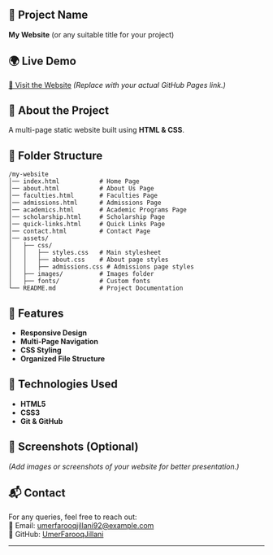 ## **📌 Project Name**
**My Website** (or any suitable title for your project)

## **🌍 Live Demo**
[🔗 Visit the Website]([https://UmerFarooqJillani.github.io/my-website/](https://github.com/UmerFarooqJillani/Static-Website))  
_(Replace with your actual GitHub Pages link.)_

## **📖 About the Project**
A multi-page static website built using **HTML & CSS**.

## **📂 Folder Structure**
```
/my-website
│── index.html           # Home Page
│── about.html           # About Us Page
│── faculties.html       # Faculties Page
│── admissions.html      # Admissions Page
│── academics.html       # Academic Programs Page
│── scholarship.html     # Scholarship Page
│── quick-links.html     # Quick Links Page
│── contact.html         # Contact Page
│── assets/
│   ├── css/
│   │   ├── styles.css   # Main stylesheet
│   │   ├── about.css    # About page styles
│   │   ├── admissions.css # Admissions page styles
│   ├── images/          # Images folder
│   ├── fonts/           # Custom fonts
└── README.md            # Project Documentation
```

## **🚀 Features**
- **Responsive Design**  
- **Multi-Page Navigation**  
- **CSS Styling**  
- **Organized File Structure**  

## **📜 Technologies Used**
- **HTML5**
- **CSS3**
- **Git & GitHub**

## **📸 Screenshots (Optional)**
_(Add images or screenshots of your website for better presentation.)_

## **📬 Contact**
For any queries, feel free to reach out:  
📧 Email: umerfarooqjillani92@example.com  
🔗 GitHub: [UmerFarooqJillani](https://github.com/UmerFarooqJillani)

---
